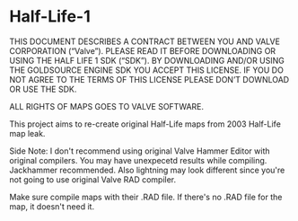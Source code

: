 # Half-Life-1
 
 
THIS DOCUMENT DESCRIBES A CONTRACT BETWEEN YOU AND VALVE CORPORATION (“Valve”). 
PLEASE READ IT BEFORE DOWNLOADING OR USING THE HALF LIFE 1 SDK (“SDK”). 
BY DOWNLOADING AND/OR USING THE GOLDSOURCE ENGINE SDK YOU ACCEPT THIS LICENSE. 
IF YOU DO NOT AGREE TO THE TERMS OF THIS LICENSE PLEASE DON’T DOWNLOAD OR USE THE SDK.

ALL RIGHTS OF MAPS GOES TO VALVE SOFTWARE.

This project aims to  re-create original Half-Life maps from 2003 Half-Life map leak.

Side Note: I don't recommend using original Valve Hammer Editor with original compilers. You may have unexpecetd results while compiling. Jackhammer recommended. Also lightning may look different since you're not going to use original Valve RAD compiler.

Make sure compile maps with their .RAD file. If there's no .RAD file for the map, it doesn't need it.

